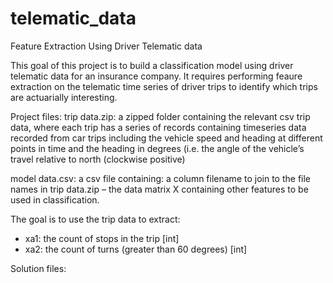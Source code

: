 # telematic_data
Feature Extraction Using Driver Telematic data

This goal of this project is to build a classification model using driver telematic data for an insurance company. It requires performing feaure extraction on the telematic time series of driver trips to identify which trips are actuarially interesting.

Project files:
trip data.zip: a zipped folder containing the relevant csv trip data, where each trip has a series of records containing timeseries data recorded from car trips including the vehicle speed and heading at different points in time and the heading in degrees (i.e. the angle of the vehicle’s travel relative to north (clockwise positive)

model data.csv: a csv file containing: a column filename to join to the file names in trip data.zip – the data matrix X containing other features to be used in classification.

The goal is to use the trip data to extract:

- xa1: the count of stops in the trip [int]
- xa2: the count of turns (greater than 60 degrees) [int]

Solution files:

